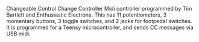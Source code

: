 Changeable Control Change Controller
Midi controller programmed by Tim Bartlett and Enthusiastic Electrons.
This has 11 potentiometers, 3 momentary buttons, 3 toggle switches, and 2 jacks for footpedal switches. It is programmed for a Teensy microcontroller, and sends CC messages via USB midi.